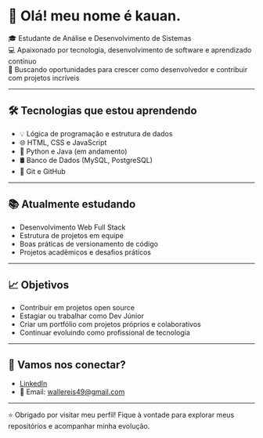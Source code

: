 # 👋 Olá! meu nome é kauan.

🎓 Estudante de Análise e Desenvolvimento de Sistemas  
💻 Apaixonado por tecnologia, desenvolvimento de software e aprendizado contínuo  
🚀 Buscando oportunidades para crescer como desenvolvedor e contribuir com projetos incríveis

---

## 🛠️ Tecnologias que estou aprendendo

- 💡 Lógica de programação e estrutura de dados  
- 🌐 HTML, CSS e JavaScript  
- 🐍 Python e Java (em andamento)  
- 🛢️ Banco de Dados (MySQL, PostgreSQL)  
- 🔧 Git e GitHub  

---

## 📚 Atualmente estudando

- Desenvolvimento Web Full Stack  
- Estrutura de projetos em equipe  
- Boas práticas de versionamento de código  
- Projetos acadêmicos e desafios práticos

---

## 📈 Objetivos

- Contribuir em projetos open source  
- Estagiar ou trabalhar como Dev Júnior  
- Criar um portfólio com projetos próprios e colaborativos  
- Continuar evoluindo como profissional de tecnologia



---

## 🤝 Vamos nos conectar?

- [LinkedIn](www.linkedin.com/in/kauan-reis2007)
- 📧 Email: wallereis49@gmail.com


---

⭐ Obrigado por visitar meu perfil! Fique à vontade para explorar meus repositórios e acompanhar minha evolução.

